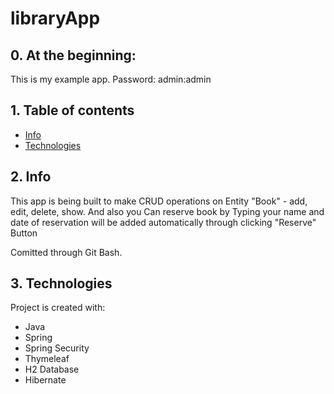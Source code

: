 # libraryApp
## 0. At the beginning:

This is my example app.
Password: admin:admin

## 1. Table of contents
* [Info](#2-info)
* [Technologies](#3-technologies)

## 2. Info

This app is being built to make CRUD operations on Entity "Book" - add, edit, delete, show. And also you Can reserve book by Typing your name and date of reservation will be added automatically through clicking "Reserve" Button

Comitted through Git Bash.

## 3. Technologies
Project is created with:
* Java
* Spring
* Spring Security
* Thymeleaf
* H2 Database
* Hibernate


